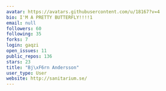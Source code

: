 ```yaml
---
avatar: https://avatars.githubusercontent.com/u/18167?v=4
bio: I'M A PRETTY BUTTERFLY!!!!1
email: null
followers: 60
following: 35
forks: 7
login: gaqzi
open_issues: 11
public_repos: 136
stars: 23
title: "Bj\xF6rn Andersson"
user_type: User
website: http://sanitarium.se/
---
```

